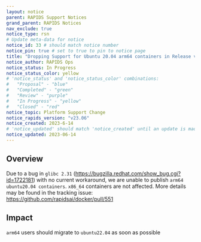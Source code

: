 ```yaml
---
layout: notice
parent: RAPIDS Support Notices
grand_parent: RAPIDS Notices
nav_exclude: true
notice_type: rsn
# Update meta-data for notice
notice_id: 33 # should match notice number
notice_pin: true # set to true to pin to notice page
title: "Dropping Support for Ubuntu 20.04 arm64 containers in Release v23.06"
notice_author: RAPIDS Ops
notice_status: In Progress
notice_status_color: yellow
# 'notice_status' and 'notice_status_color' combinations:
#   "Proposal" - "blue"
#   "Completed" - "green"
#   "Review" - "purple"
#   "In Progress" - "yellow"
#   "Closed" - "red"
notice_topic: Platform Support Change
notice_rapids_version: "v23.06"
notice_created: 2023-6-14
# 'notice_updated' should match 'notice_created' until an update is made
notice_updated: 2023-06-14
---
```


## Overview

Due to a bug in `glibc 2.31` (https://bugzilla.redhat.com/show_bug.cgi?id=1722181) with no current workaround, we are unable to publish `arm64 ubuntu20.04 containers`. `x86_64` containers are not affected. More details may be found in the tracking issue: https://github.com/rapidsai/docker/pull/551

## Impact

`arm64` users should migrate to `ubuntu22.04` as soon as possible

